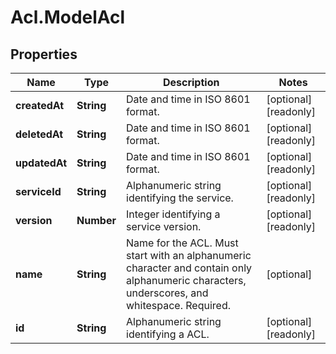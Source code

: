 # Acl.ModelAcl

## Properties

Name | Type | Description | Notes
------------ | ------------- | ------------- | -------------
**createdAt** | **String** | Date and time in ISO 8601 format. | [optional] [readonly] 
**deletedAt** | **String** | Date and time in ISO 8601 format. | [optional] [readonly] 
**updatedAt** | **String** | Date and time in ISO 8601 format. | [optional] [readonly] 
**serviceId** | **String** | Alphanumeric string identifying the service. | [optional] [readonly] 
**version** | **Number** | Integer identifying a service version. | [optional] [readonly] 
**name** | **String** | Name for the ACL. Must start with an alphanumeric character and contain only alphanumeric characters, underscores, and whitespace. Required. | [optional] 
**id** | **String** | Alphanumeric string identifying a ACL. | [optional] [readonly] 


